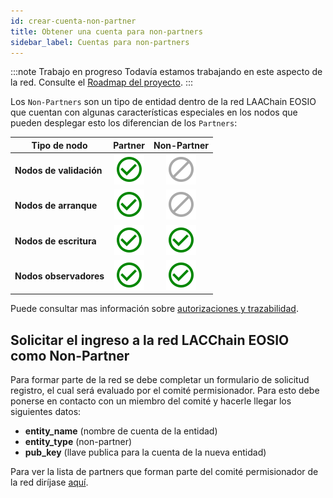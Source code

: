 ```yaml
---
id: crear-cuenta-non-partner
title: Obtener una cuenta para non-partners
sidebar_label: Cuentas para non-partners
---
```


:::note Trabajo en progreso
Todavía estamos trabajando en este aspecto de la red. Consulte el [Roadmap del proyecto](../testnet/roadmap).
:::

Los `Non-Partners` son un tipo de entidad dentro de la red LAAChain EOSIO que cuentan con algunas características especiales en los nodos que pueden desplegar esto los diferencian de los `Partners`:

| Tipo de nodo | Partner | Non-Partner |
|-----------|:-------:|:-----------:|
| **Nodos de validación**| ![Yes](/img/yes-icon.svg) |  ![No](/img/no-icon.svg)  |
| **Nodos de arranque**     | ![Yes](/img/yes-icon.svg) |  ![No](/img/no-icon.svg)  |
| **Nodos de escritura**   | ![Yes](/img/yes-icon.svg) | ![Yes](/img/yes-icon.svg) |
| **Nodos observadores** | ![Yes](/img/yes-icon.svg) | ![Yes](/img/yes-icon.svg) |

Puede consultar mas información sobre [autorizaciones y trazabilidad](../testnet/trazabilidad).

## Solicitar el ingreso a la red LACChain EOSIO como Non-Partner

Para formar parte de la red se debe completar un formulario de solicitud registro, el cual será evaluado por el comité permisionador. Para esto debe ponerse en contacto con un miembro del comité  y hacerle llegar los siguientes datos:

- **entity_name** (nombre de cuenta de la entidad)
- **entity_type** (non-partner)
- **pub_key** (llave publica para la cuenta de la nueva entidad)

Para ver la lista de partners que forman parte del comité  permisionador de la red diríjase [aquí](./partners).